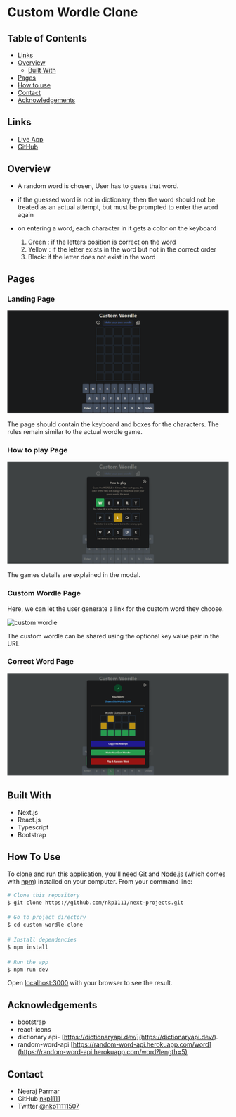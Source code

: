 # Custom Wordle Clone

## Table of Contents

* [Links](#links)
* [Overview](#overview)
  * [Built With](#built-with)
* [Pages](#pages)
* [How to use](#how-to-use)
* [Contact](#contact)
* [Acknowledgements](#acknowledgements)

## Links

* [Live App](https://next-projects-three.vercel.app/)
* [GitHub](https://github.com/nkp1111/next-projects/tree/main/custom-wordle-clone)

## Overview

* A random word is chosen, User has to guess that word.

* if the guessed word is not in dictionary, then the word should not be treated as an actual attempt, but must be prompted to enter the word again

* on entering a word, each character in it gets a color on the keyboard
   1) Green : if the letters position is correct on the word
   2) Yellow : if the letter exists in the word but not in the correct order
   3) Black: if the letter does not exist in the word

## Pages

### Landing Page

![home page](./public/design/Landing%20Page%20[DESKTOP].png)

The page should contain the keyboard and boxes for the characters. The rules remain similar to the actual wordle game.

### How to play Page

![how to play](./public/design/How%20to%20Play%20[DESKTOP].png)

The games details are explained in the modal.

### Custom Wordle Page

Here, we can let the user generate a link for the custom word they choose.

![custom wordle](https://raw.githubusercontent.com/codedamn-projects/Custom-Wordle-Clone/master/designs/Custom%20Word%20Modal%20%5BDESKTOP%5D.png)

The custom wordle can be shared using the optional key value pair in the URL

### Correct Word Page

![correct word](./public/design/YOU%20WON!%20MODAL%20[DESKTOP].png)

## Built With

* Next.js
* React.js
* Typescript
* Bootstrap

## How To Use

To clone and run this application, you'll need [Git](https://git-scm.com) and [Node.js](https://nodejs.org/en/download/) (which comes with [npm](http://npmjs.com)) installed on your computer. From your command line:

```bash
# Clone this repository
$ git clone https://github.com/nkp1111/next-projects.git

# Go to project directory
$ cd custom-wordle-clone

# Install dependencies
$ npm install

# Run the app
$ npm run dev

```

Open [localhost:3000](http://localhost:3000) with your browser to see the result.

## Acknowledgements

* bootstrap
* react-icons
* dictionary api- [https://dictionaryapi.dev/](https://dictionaryapi.dev/).
* random-word-api [https://random-word-api.herokuapp.com/word](https://random-word-api.herokuapp.com/word?length=5)

## Contact

* Neeraj Parmar
* GitHub [nkp1111](https://github.com/nkp1111)
* Twitter [@nkp11111507](https://twitter.com/@nkp11111507)
